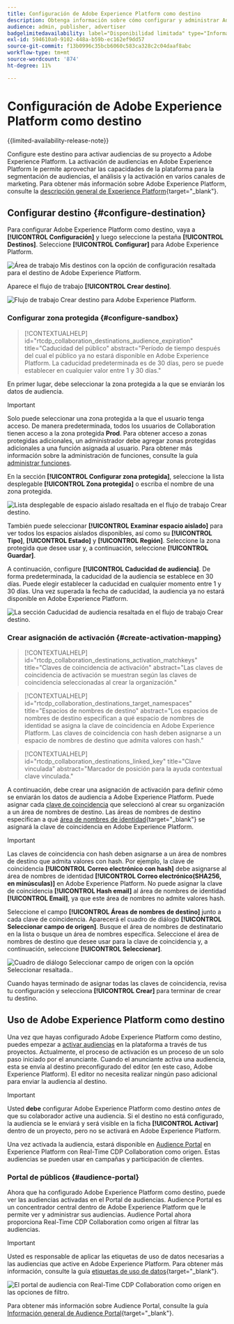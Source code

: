 ```yaml
---
title: Configuración de Adobe Experience Platform como destino
description: Obtenga información sobre cómo configurar y administrar Adobe Experience Platform como destino en Real-Time CDP Collaboration.
audience: admin, publisher, advertiser
badgelimitedavailability: label="Disponibilidad limitada" type="Informative" url="https://helpx.adobe.com/es/legal/product-descriptions/real-time-customer-data-platform-collaboration.html newtab=true"
exl-id: 594610a0-9102-448a-b59b-ec162ef9dd57
source-git-commit: f13b0996c35bcb6060c583ca328c2c04daaf8abc
workflow-type: tm+mt
source-wordcount: '874'
ht-degree: 11%

---
```


# Configuración de Adobe Experience Platform como destino

{{limited-availability-release-note}}

Configure este destino para activar audiencias de su proyecto a Adobe Experience Platform. La activación de audiencias en Adobe Experience Platform le permite aprovechar las capacidades de la plataforma para la segmentación de audiencias, el análisis y la activación en varios canales de marketing. Para obtener más información sobre Adobe Experience Platform, consulte la [descripción general de Experience Platform](https://experienceleague.adobe.com/es/docs/experience-platform/landing/home){target="_blank"}.

## Configurar destino {#configure-destination}

Para configurar Adobe Experience Platform como destino, vaya a **[!UICONTROL Configuración]** y luego seleccione la pestaña **[!UICONTROL Destinos]**. Seleccione **[!UICONTROL Configurar]** para Adobe Experience Platform.

![Área de trabajo Mis destinos con la opción de configuración resaltada para el destino de Adobe Experience Platform.](/help/assets/destinations/adobe-experience-platform/setup-aep.png)

Aparece el flujo de trabajo **[!UICONTROL Crear destino]**.

![Flujo de trabajo Crear destino para Adobe Experience Platform.](/help/assets/destinations/adobe-experience-platform/create-destination.png)

### Configurar zona protegida {#configure-sandbox}

>[!CONTEXTUALHELP]
>id="rtcdp_collaboration_destinations_audience_expiration"
>title="Caducidad del público"
>abstract="Período de tiempo después del cual el público ya no estará disponible en Adobe Experience Platform. La caducidad predeterminada es de 30 días, pero se puede establecer en cualquier valor entre 1 y 30 días."

En primer lugar, debe seleccionar la zona protegida a la que se enviarán los datos de audiencia.

>[!IMPORTANT]
>
>Solo puede seleccionar una zona protegida a la que el usuario tenga acceso. De manera predeterminada, todos los usuarios de Collaboration tienen acceso a la zona protegida **Prod**. Para obtener acceso a zonas protegidas adicionales, un administrador debe agregar zonas protegidas adicionales a una función asignada al usuario. Para obtener más información sobre la administración de funciones, consulte la guía [administrar funciones](../permissions/manage-roles.md).

En la sección **[!UICONTROL Configurar zona protegida]**, seleccione la lista desplegable **[!UICONTROL Zona protegida]** o escriba el nombre de una zona protegida.

![Lista desplegable de espacio aislado resaltada en el flujo de trabajo Crear destino.](/help/assets/destinations/adobe-experience-platform/select-sandbox.png)

También puede seleccionar **[!UICONTROL Examinar espacio aislado]** para ver todos los espacios aislados disponibles, así como su **[!UICONTROL Tipo]**, **[!UICONTROL Estado]** y **[!UICONTROL Región]**. Seleccione la zona protegida que desee usar y, a continuación, seleccione **[!UICONTROL Guardar]**.

A continuación, configure **[!UICONTROL Caducidad de audiencia]**. De forma predeterminada, la caducidad de la audiencia se establece en 30 días. Puede elegir establecer la caducidad en cualquier momento entre 1 y 30 días. Una vez superada la fecha de caducidad, la audiencia ya no estará disponible en Adobe Experience Platform.

![La sección Caducidad de audiencia resaltada en el flujo de trabajo Crear destino.](/help/assets/destinations/adobe-experience-platform/audience-expiration.png)

### Crear asignación de activación {#create-activation-mapping}

>[!CONTEXTUALHELP]
>id="rtcdp_collaboration_destinations_activation_matchkeys"
>title="Claves de coincidencia de activación"
>abstract="Las claves de coincidencia de activación se muestran según las claves de coincidencia seleccionadas al crear la organización."

>[!CONTEXTUALHELP]
>id="rtcdp_collaboration_destinations_target_namespaces"
>title="Espacios de nombres de destino"
>abstract="Los espacios de nombres de destino especifican a qué espacio de nombres de identidad se asigna la clave de coincidencia en Adobe Experience Platform. Las claves de coincidencia con hash deben asignarse a un espacio de nombres de destino que admita valores con hash."

>[!CONTEXTUALHELP]
>id="rtcdp_collaboration_destinations_linked_key"
>title="Clave vinculada"
>abstract="Marcador de posición para la ayuda contextual clave vinculada."

A continuación, debe crear una asignación de activación para definir cómo se enviarán los datos de audiencia a Adobe Experience Platform. Puede asignar cada [clave de coincidencia](../setup/onboard-account.md#set-up-match-keys) que seleccionó al crear su organización a un área de nombres de destino. Las áreas de nombres de destino especifican a qué [área de nombres de identidad](https://experienceleague.adobe.com/es/docs/experience-platform/identity/features/namespaces#standard){target="_blank"} se asignará la clave de coincidencia en Adobe Experience Platform.

>[!IMPORTANT]
>
>Las claves de coincidencia con hash deben asignarse a un área de nombres de destino que admita valores con hash. Por ejemplo, la clave de coincidencia **[!UICONTROL Correo electrónico con hash]** debe asignarse al área de nombres de identidad **[!UICONTROL Correo electrónico(SHA256, en minúsculas)]** en Adobe Experience Platform. No puede asignar la clave de coincidencia **[!UICONTROL Hash email]** al área de nombres de identidad **[!UICONTROL Email]**, ya que este área de nombres no admite valores hash.

Seleccione el campo **[!UICONTROL Áreas de nombres de destino]** junto a cada clave de coincidencia. Aparecerá el cuadro de diálogo **[!UICONTROL Seleccionar campo de origen]**. Busque el área de nombres de destinatario en la lista o busque un área de nombres específica. Seleccione el área de nombres de destino que desee usar para la clave de coincidencia y, a continuación, seleccione **[!UICONTROL Seleccionar]**.

![Cuadro de diálogo Seleccionar campo de origen con la opción Seleccionar resaltada..](/help/assets/destinations/adobe-experience-platform/select-target-namespace.png)

Cuando hayas terminado de asignar todas las claves de coincidencia, revisa tu configuración y selecciona **[!UICONTROL Crear]** para terminar de crear tu destino.

## Uso de Adobe Experience Platform como destino

Una vez que hayas configurado Adobe Experience Platform como destino, puedes empezar a [activar audiencias](../collaborate/activate.md) en la plataforma a través de tus proyectos. Actualmente, el proceso de activación es un proceso de un solo paso iniciado por el anunciante. Cuando el anunciante activa una audiencia, esta se envía al destino preconfigurado del editor (en este caso, Adobe Experience Platform). El editor no necesita realizar ningún paso adicional para enviar la audiencia al destino.

>[!IMPORTANT]
>
>Usted **debe** configurar Adobe Experience Platform como destino *antes* de que su colaborador active una audiencia. Si el destino no está configurado, la audiencia se le enviará y será visible en la ficha **[!UICONTROL Activar]** dentro de un proyecto, pero no se activará en Adobe Experience Platform.

Una vez activada la audiencia, estará disponible en [Audience Portal](#audience-portal) en Experience Platform con Real-Time CDP Collaboration como origen.  Estas audiencias se pueden usar en campañas y participación de clientes.

### Portal de públicos {#audience-portal}

Ahora que ha configurado Adobe Experience Platform como destino, puede ver las audiencias activadas en el Portal de audiencias. Audience Portal es un concentrador central dentro de Adobe Experience Platform que le permite ver y administrar sus audiencias. Audience Portal ahora proporciona Real-Time CDP Collaboration como origen al filtrar las audiencias.

>[!IMPORTANT]
>
>Usted es responsable de aplicar las etiquetas de uso de datos necesarias a las audiencias que active en Adobe Experience Platform. Para obtener más información, consulte la guía [etiquetas de uso de datos](https://experienceleague.adobe.com/es/docs/experience-platform/data-governance/labels/overview){target="_blank"}.

![El portal de audiencia con Real-Time CDP Collaboration como origen en las opciones de filtro.](/help/assets/destinations/adobe-experience-platform/audience-portal.png)

Para obtener más información sobre Audience Portal, consulte la guía [Información general de Audience Portal](https://experienceleague.adobe.com/es/docs/experience-platform/segmentation/ui/audience-portal#manage-audiences){target="_blank"}.
